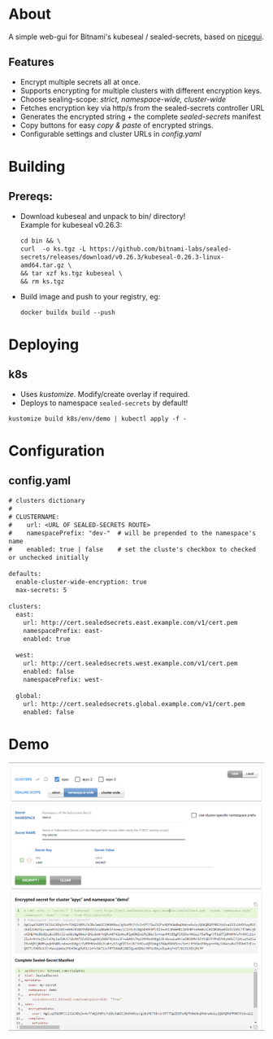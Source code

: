 # About
A simple web-gui for Bitnami's kubeseal / sealed-secrets, based on [nicegui](https://nicegui.io/).
## Features
- Encrypt multiple secrets all at once.
- Supports encrypting for multiple clusters with different encryption keys.
- Choose sealing-scope: *strict, namespace-wide, cluster-wide*
- Fetches encryption key via http/s from the sealed-secrets controller URL
- Generates the encrypted string + the complete *sealed-secrets* manifest
- Copy buttons for easy *copy & paste* of encrypted strings.
- Configurable settings and cluster URLs in *config.yaml*




# Building

## Prereqs:
- Download kubeseal and unpack to bin/ directory!  
  Example for kubeseal v0.26.3:
    ```
    cd bin && \
    curl  -o ks.tgz -L https://github.com/bitnami-labs/sealed-secrets/releases/download/v0.26.3/kubeseal-0.26.3-linux-amd64.tar.gz \
    && tar xzf ks.tgz kubeseal \
    && rm ks.tgz
    ```
 -  Build image and push to your registry, eg:
    ```
    docker buildx build --push
    ```
 
 
# Deploying
## k8s
- Uses *kustomize*. Modify/create overlay if required.
- Deploys to namespace `sealed-secrets` by default!  

```
kustomize build k8s/env/demo | kubectl apply -f -
```

# Configuration
## config.yaml

```
# clusters dictionary
# 
# CLUSTERNAME:
#    url: <URL OF SEALED-SECRETS ROUTE>
#    namespacePrefix: "dev-"  # will be prepended to the namespace's name
#    enabled: true | false    # set the cluste's checkbox to checked or unchecked initially

defaults:
  enable-cluster-wide-encryption: true
  max-secrets: 5

clusters:
  east:
    url: http://cert.sealedsecrets.east.example.com/v1/cert.pem
    namespacePrefix: east-
    enabled: true

  west:
    url: http://cert.sealedsecrets.west.example.com/v1/cert.pem
    enabled: false
    namespacePrefix: west-

  global:
    url: http://cert.sealedsecrets.global.example.com/v1/cert.pem
    enabled: false
```

# Demo
![Demo](docs/demo.png)
